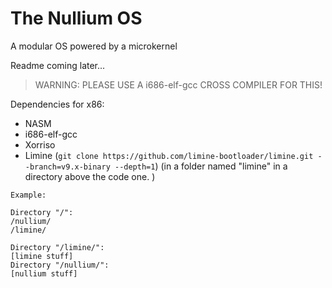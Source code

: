 # The Nullium OS

A modular OS powered by a microkernel

Readme coming later...

> WARNING: PLEASE USE A i686-elf-gcc CROSS COMPILER FOR THIS!

Dependencies for x86:

* NASM
* i686-elf-gcc
* Xorriso
* Limine (`git clone https://github.com/limine-bootloader/limine.git --branch=v9.x-binary --depth=1`) (in a folder named "limine" in a directory above the code one. )

```
Example: 

Directory "/":
/nullium/
/limine/

Directory "/limine/":
[limine stuff]
Directory "/nullium/":
[nullium stuff]
```